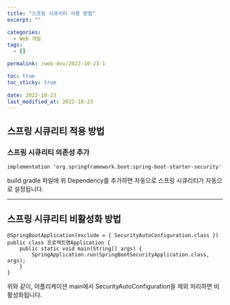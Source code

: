 ```yaml
---
title: "스프링 시큐리티 사용 방법"
excerpt: ""

categories:
  - Web 개발
tags:
  - []

permalink: /web-dev/2022-10-23-1

toc: true
toc_sticky: true
 
date: 2022-10-23
last_modified_at: 2022-10-23
---
```


## 스프링 시큐리티 적용 방법

### 스프링 시큐리티 의존성 추가
```
implementation 'org.springframework.boot:spring-boot-starter-security'
```
build.gradle 파일에 위 Dependency를 추가하면 자동으로 스프링 시큐리티가 자동으로 설정됩니다.

---

## 스프링 시큐리티 비활성화 방법
```
@SpringBootApplication(exclude = { SecurityAutoConfiguration.class })
public class 프로젝트명Application {
    public static void main(String[] args) {
        SpringApplication.run(SpringBootSecurityApplication.class, args);
    }
}
```
위와 같이, 어플리케이션 main에서 SecurityAutoConfiguration을 제외 처리하면 비활성화됩니다.
